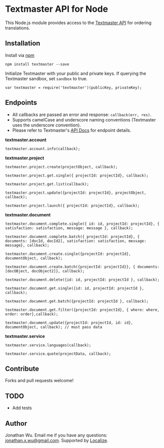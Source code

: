 Textmaster API for Node
===========

This Node.js module provides access to the [Textmaster API](https://www.app.textmaster.com/documentation#principles-api) for ordering translations.

Installation
----------

Install via [npm](http://npmjs.org/)

    npm install textmaster --save


Initialize Textmaster with your public and private keys. If querying the Textmaster sandbox, set `sandbox` to true.

    var textmaster = require('textmaster')(publicKey, privateKey);


Endpoints
----------

- All callbacks are passed an error and response: `callback(err, res)`.
- Supports camelCase and underscore naming conventions (Textmaster uses the underscore convention).
- Please refer to Textmaster's [API Docs](https://www.app.textmaster.com/documentation#principles-work-flow) for endpoint details.

**textmaster.account**

    textmaster.account.info(callback);

**textmaster.project**

    textmaster.project.create(projectObject, callback);

    textmaster.project.get.single({ projectId: projectId}, callback);

    textmaster.project.get.list(callback);

    textmaster.project.update({projectId: projectId}, projectObject, callback);

    textmaster.project.launch({ projectId: projectId}, callback);

**textmaster.document**

    textmaster.document.complete.single({ id: id, projectId: projectId}, { satisfaction: satisfaction, message: message }, callback);

    textmaster.document.complete.batch({ projectId: projectId}, { documents: [docId, docId2], satisfaction: satisfaction, message: message}, callback);

    textmaster.document.create.single({projectId: projectId}, documentObject, callback);

    textmaster.document.create.batch({projectId: projectId}}, { documents: [docOBject, docObject2]}, callback);

    textmaster.document.delete({id: id, projectId: projectId }, callback);

    textmaster.document.get.single({id: id, projectId: projectId }, callback);

    textmaster.document.get.batch({projectId: projectId }, callback);

    textmaster.document.get.filter({projectId: projectId}, { where: where, order: order},callback);

    textmaster.document.update({projectId: projectId, id: id}, documentObject, callback); // must pass data


**textmaster.service**

    textmaster.service.languages(callback);

    textmaster.service.quote(projectData, callback);


Contribute
----------

Forks and pull requests welcome!

TODO
----------
* Add tests


Author
----------

Jonathan Wu. Email me if you have any questions: [jonathan.x.wu@gmail.com](mailto:jonathan.x.wu@gmail.com). Supported by [Localize](https://localizejs.com/).
